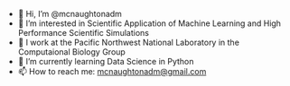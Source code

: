- 👋 Hi, I’m @mcnaughtonadm
- 👀 I’m interested in Scientific Application of Machine Learning and High Performance Scientific Simulations
- 💼 I work at the Pacific Northwest National Laboratory in the Computaional Biology Group
- 🌱 I’m currently learning Data Science in Python
- 📫 How to reach me: mcnaughtonadm@gmail.com

<!---
mcnaughtonadm/mcnaughtonadm is a ✨ special ✨ repository because its `README.md` (this file) appears on your GitHub profile.
You can click the Preview link to take a look at your changes.
--->
